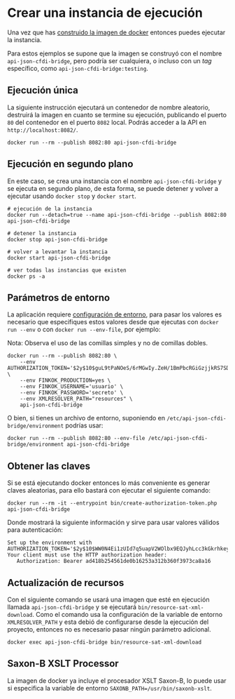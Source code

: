 # Crear una instancia de ejecución

Una vez que has [construido la imagen de docker](docker-construir.md) entonces puedes ejecutar la instancia.

Para estos ejemplos se supone que la imagen se construyó con el nombre `api-json-cfdi-bridge`,
pero podría ser cualquiera, o incluso con un *tag* específico, como `api-json-cfdi-bridge:testing`.

## Ejecución única

La siguiente instrucción ejecutará un contenedor de nombre aleatorio, destruirá la imagen en cuanto se termine su ejecución,
publicando el puerto `80` del contenedor en el puerto `8082` local. Podrás acceder a la API en `http://localhost:8082/`.

```shell
docker run --rm --publish 8082:80 api-json-cfdi-bridge
```

## Ejecución en segundo plano

En este caso, se crea una instancia con el nombre `api-json-cfdi-bridge` y se ejecuta en segundo plano,
de esta forma, se puede detener y volver a ejecutar usando `docker stop` y `docker start`.

```shell
# ejecución de la instancia
docker run --detach=true --name api-json-cfdi-bridge --publish 8082:80 api-json-cfdi-bridge

# detener la instancia
docker stop api-json-cfdi-bridge

# volver a levantar la instancia
docker start api-json-cfdi-bridge

# ver todas las instancias que existen
docker ps -a
```

## Parámetros de entorno

La aplicación requiere [configuración de entorno](configuracion.md), para pasar los valores es necesario que
especifiques estos valores desde que ejecutas con `docker run --env` o con `docker run --env-file`, por ejemplo:

Nota: Observa el uso de las comillas simples y no de comillas dobles.

```shell
docker run --rm --publish 8082:80 \
    --env AUTHORIZATION_TOKEN='$2y$10$guL9tPaNOeS/6rMGwIy.ZeH/1BmPbcRGiGzjjkRS7SDI0bM9mBMV' \
    --env FINKOK_PRODUCTION=yes \
    --env FINKOK_USERNAME='usuario' \
    --env FINKOK_PASSWORD='secreto' \
    --env XMLRESOLVER_PATH="resources" \
    api-json-cfdi-bridge
```

O bien, si tienes un archivo de entorno, suponiendo en `/etc/api-json-cfdi-bridge/environment` podrías usar:

```shell
docker run --rm --publish 8082:80 --env-file /etc/api-json-cfdi-bridge/environment api-json-cfdi-bridge
```

## Obtener las claves

Si se está ejecutando docker entonces lo más conveniente es generar claves aleatorias, para ello bastará
con ejecutar el siguiente comando:

```shell
docker run --rm -it --entrypoint bin/create-authorization-token.php api-json-cfdi-bridge
```

Donde mostrará la siguiente información y sirve para usar valores válidos para autenticación:

```text
Set up the environment with AUTHORIZATION_TOKEN='$2y$10$WW0N4Ei1zUId7q5uapV2WOlbx9EQJyhLcc3kGkrhkey9I6ip1cCgS'
Your client must use the HTTP authorization header:
   Authorization: Bearer ad418b254561de0b16253a312b360f3973ca8a16
```

## Actualización de recursos

Con el siguiente comando se usará una imagen que esté en ejecución llamada `api-json-cfdi-bridge`
y se ejecutará `bin/resource-sat-xml-download`. Como el comando usa la configuración de la variable
de entorno `XMLRESOLVER_PATH` y esta debió de configurarse desde la ejecución del proyecto, entonces
no es necesario pasar ningún parámetro adicional.

```shell
docker exec api-json-cfdi-bridge bin/resource-sat-xml-download
```

## Saxon-B XSLT Processor

La imagen de docker ya incluye el procesador XSLT Saxon-B, lo puede usar si especifica la variable de entorno
`SAXONB_PATH=/usr/bin/saxonb-xslt`.
